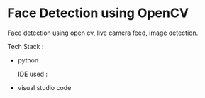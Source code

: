 # Face Detection using OpenCV
Face detection using open cv, live camera feed, image detection.

Tech Stack : 
- python

  IDE used :
- visual studio code
